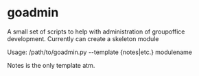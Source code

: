 goadmin
=======

A small set of scripts to help with administration of groupoffice development. Currently can create a skeleton module

Usage: /path/to/goadmin.py --template {notes|etc.} modulename

Notes is the only template atm.
